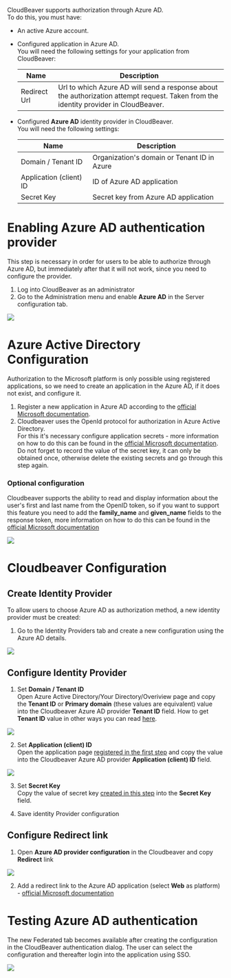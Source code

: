 CloudBeaver supports authorization through Azure AD.  
To do this, you must have:

* An active Azure account.
* Configured application in Azure AD.  
  You will need the following settings for your application from CloudBeaver:

  Name|Description
  ---|---
  Redirect Url | Url to which Azure AD will send a response about the authorization attempt request. Taken from the identity provider in CloudBeaver.

* Configured **Azure AD** identity provider in CloudBeaver.  
  You will need the following settings:

  Name|Description
  ---|---
  Domain / Tenant ID | Organization's domain or Tenant ID in Azure
  Application (client) ID | ID of Azure AD application
  Secret Key | Secret key from Azure AD application

# Enabling Azure AD authentication provider

This step is necessary in order for users to be able to authorize through Azure AD, but immediately after that it will
not work, since you need to configure the provider.

1. Log into CloudBeaver as an administrator
2. Go to the Administration menu and enable **Azure AD** in the Server configuration tab.

![](https://github.com/dbeaver/cloudbeaver/wiki/images/administration/identify_providers/aad/aad_switcher.png)

# Azure Active Directory Configuration

Authorization to the Microsoft platform is only possible using registered applications,
so we need to create an application in the Azure AD, if it does not exist, and configure it.

1. Register a new application in Azure AD according to
   the [official Microsoft documentation](https://docs.microsoft.com/en-us/azure/active-directory/develop/quickstart-register-app#register-an-application).
2. Сloudbeaver uses the OpenId protocol for authorization in Azure Active Directory.  
   For this it's necessary configure application secrets - more information on how to do this can be found in
   the [official Microsoft documentation](https://docs.microsoft.com/en-us/azure/active-directory/develop/quickstart-register-app#add-a-client-secret).  
   Do not forget to record the value of the secret key, it can only be obtained once, otherwise delete the existing
   secrets and go through this step again.

### Optional configuration

Cloudbeaver supports the ability to read and display information about the user's first and last name from the OpenID
token, so if you want to support this feature you need to add the **family_name** and **given_name** fields to the
response token, more information on how to do this can be found in
the [official Microsoft documentation](https://docs.microsoft.com/en-us/azure/active-directory/develop/active-directory-optional-claims#configuring-optional-claims)

![](https://github.com/dbeaver/cloudbeaver/wiki/images/administration/identify_providers/aad/aad_token_configuration.png)

# Cloudbeaver Configuration

## Create Identity Provider

To allow users to choose Azure AD as authorization method, a new identity provider must be created:

1. Go to the Identity Providers tab and create a new configuration using the Azure AD details.

![](https://github.com/dbeaver/cloudbeaver/wiki/images/administration/identify_providers/aad/aad_provider.png)

## Configure Identity Provider

1. Set **Domain / Tenant ID**  
   Open Azure Active Directory/Your Directory/Overiview page and copy the **Tenant ID** or **Primary domain** (these
   values are equivalent) value into the Cloudbeaver Azure AD provider **Tenant ID** field.
   How to get **Tenant ID** value in other ways you can
   read [here](https://docs.microsoft.com/en-us/azure/active-directory/fundamentals/active-directory-how-to-find-tenant).

![](https://github.com/dbeaver/cloudbeaver/wiki/images/administration/identify_providers/aad/aad_application_page_tenant_id.png)

2. Set **Application (client) ID**  
   Open the application page [registered in the first step](https://github.com/dbeaver/cloudbeaver/wiki/Azure-AD-authentication/_edit#register-application-in-azure-active-directory) and copy the value into the Cloudbeaver Azure AD provider **Application (client) ID**
   field.

![](https://github.com/dbeaver/cloudbeaver/wiki/images/administration/identify_providers/aad/aad_application_page_app_id.png)

3. Set **Secret Key**  
   Copy the value of secret
   key [created in this step](https://github.com/dbeaver/cloudbeaver/wiki/Azure-AD-authentication/_edit#configure-application-credentials)
   into the **Secret Key** field.

4. Save identity Provider configuration

## Configure Redirect link
1. Open **Azure AD provider configuration** in the Cloudbeaver and copy **Redirect** link

![](https://github.com/dbeaver/cloudbeaver/wiki/images/administration/identify_providers/aad/aad_redirect_link.png)

2. Add a redirect link to the Azure AD application (select **Web** as platform) - [official Microsoft documentation](https://docs.microsoft.com/en-us/azure/active-directory/develop/quickstart-register-app#add-a-redirect-uri)

# Testing Azure AD authentication
The new Federated tab becomes available after creating the configuration in the CloudBeaver authentication dialog. The user can select the configuration and thereafter login into the application using SSO.

![](https://github.com/dbeaver/cloudbeaver/wiki/images/administration/identify_providers/aad/aad_login_dialog.png)

